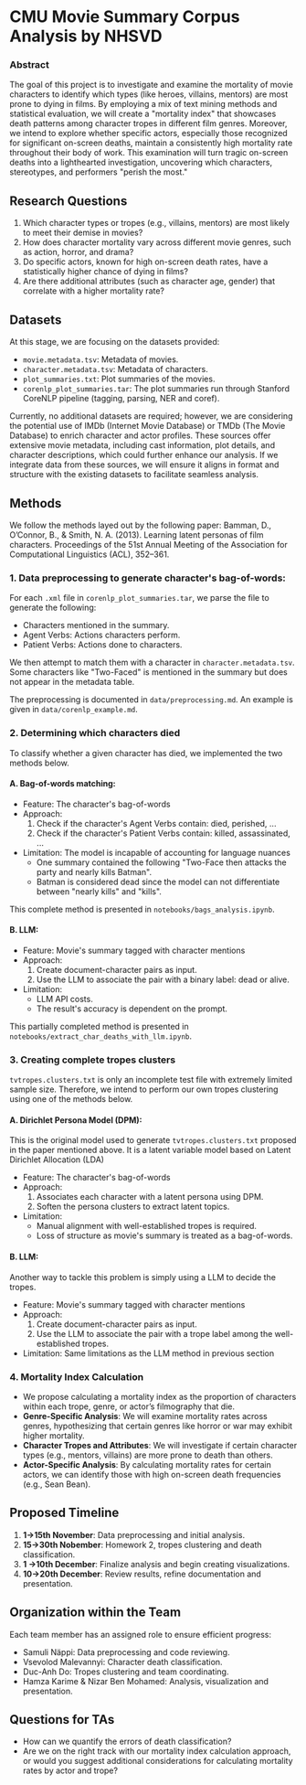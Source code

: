 # CMU Movie Summary Corpus Analysis by NHSVD

### Abstract

The goal of this project is to investigate and examine the mortality of movie characters to identify which types (like heroes, villains, mentors) are most prone to dying in films. By employing a mix of text mining methods and statistical evaluation, we will create a "mortality index" that showcases death patterns among character tropes in different film genres. Moreover, we intend to explore whether specific actors, especially those recognized for significant on-screen deaths, maintain a consistently high mortality rate throughout their body of work. This examination will turn tragic on-screen deaths into a lighthearted investigation, uncovering which characters, stereotypes, and performers "perish the most."

## Research Questions

1. Which character types or tropes (e.g., villains, mentors) are most likely to meet their demise in movies?
2. How does character mortality vary across different movie genres, such as action, horror, and drama?
3. Do specific actors, known for high on-screen death rates, have a statistically higher chance of dying in films?
4. Are there additional attributes (such as character age, gender) that correlate with a higher mortality rate?
## Datasets
At this stage, we are focusing on the datasets provided:
   - `movie.metadata.tsv`: Metadata of movies.
   - `character.metadata.tsv`: Metadata of characters.
   - `plot_summaries.txt`: Plot summaries of the movies.
   - `corenlp_plot_summaries.tar`: The plot summaries run through Stanford CoreNLP pipeline (tagging, parsing, NER and coref).

Currently, no additional datasets are required; however, we are considering the potential use of IMDb (Internet Movie Database) or TMDb (The Movie Database) to enrich character and actor profiles. These sources offer extensive movie metadata, including cast information, plot details, and character descriptions, which could further enhance our analysis. If we integrate data from these sources, we will ensure it aligns in format and structure with the existing datasets to facilitate seamless analysis.


## Methods
We follow the methods layed out by the following paper: Bamman, D., O’Connor, B., & Smith, N. A. (2013). Learning latent personas of film characters. Proceedings of the 51st Annual Meeting of the Association for Computational Linguistics (ACL), 352–361.

### 1. Data preprocessing to generate character's bag-of-words:
For each `.xml` file in `corenlp_plot_summaries.tar`, we parse the file to generate the following:

- Characters mentioned in the summary.
- Agent Verbs: Actions characters perform.
- Patient Verbs: Actions done to characters.

We then attempt to match them with a character in `character.metadata.tsv`. Some characters like "Two-Faced" is mentioned in the summary but does not appear in the metadata table.

The preprocessing is documented in `data/preprocessing.md`. An example is given in `data/corenlp_example.md`.

### 2. Determining which characters died
To classify whether a given character has died, we implemented the two methods below.

#### A. Bag-of-words matching:

- Feature: The character's bag-of-words
- Approach:
    1. Check if the character's Agent Verbs contain: died, perished, ...
    2. Check if the character's Patient Verbs contain: killed, assassinated, ...
- Limitation: The model is incapable of accounting for language nuances
    + One summary contained the following "Two-Face then attacks the party and nearly kills Batman".
    + Batman is considered dead since the model can not differentiate between "nearly kills" and "kills".

This complete method is presented in `notebooks/bags_analysis.ipynb`.

#### B. LLM:

- Feature: Movie's summary tagged with character mentions
- Approach:
    1. Create document-character pairs as input.
    2. Use the LLM to associate the pair with a binary label: dead or alive.
- Limitation:
    + LLM API costs.
    + The result's accuracy is dependent on the prompt.

This partially completed method is presented in `notebooks/extract_char_deaths_with_llm.ipynb`.

### 3. Creating complete tropes clusters
`tvtropes.clusters.txt` is only an incomplete test file with extremely limited sample size. Therefore, we intend to perform our own tropes clustering using one of the methods below.

#### A. Dirichlet Persona Model (DPM):

This is the original model used to generate `tvtropes.clusters.txt` proposed in the paper mentioned above. It is a latent variable model based on Latent Dirichlet Allocation (LDA)

- Feature: The character's bag-of-words
- Approach: 
    1. Associates each character with a latent persona using DPM.
    2. Soften the persona clusters to extract latent topics.
- Limitation:
    + Manual alignment with well-established tropes is required.
    + Loss of structure as movie's summary is treated as a bag-of-words.
        
#### B. LLM:

Another way to tackle this problem is simply using a LLM to decide the tropes.

- Feature: Movie's summary tagged with character mentions
- Approach: 
    1. Create document-character pairs as input.
    2. Use the LLM to associate the pair with a trope label among the well-established tropes.
- Limitation: Same limitations as the LLM method in previous section

### 4. Mortality Index Calculation
   - We propose calculating a mortality index as the proportion of characters within each trope, genre, or actor’s filmography that die.
   - **Genre-Specific Analysis**: We will examine mortality rates across genres, hypothesizing that certain genres like horror or war may exhibit higher mortality.
   - **Character Tropes and Attributes**: We will investigate if certain character types (e.g., mentors, villains) are more prone to death than others.
   - **Actor-Specific Analysis**: By calculating mortality rates for certain actors, we can identify those with high on-screen death frequencies (e.g., Sean Bean).

## Proposed Timeline

1. **1->15th November**: Data preprocessing and initial analysis.
2. **15->30th Nobember**: Homework 2, tropes clustering and death classification.
3. **1 ->10th December**: Finalize analysis and begin creating visualizations.
4. **10->20th December**: Review results, refine documentation and presentation.

## Organization within the Team
Each team member has an assigned role to ensure efficient progress:
   - Samuli Näppi: Data preprocessing and code reviewing.
   - Vsevolod Malevannyi: Character death classification.
   - Duc-Anh Do: Tropes clustering and team coordinating.
   - Hamza Karime & Nizar Ben Mohamed: Analysis, visualization and presentation.

## Questions for TAs
   - How can we quantify the errors of death classification?
   - Are we on the right track with our mortality index calculation approach, or would you suggest additional considerations for calculating mortality rates by actor and trope?
